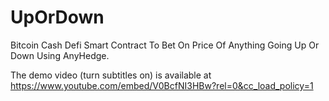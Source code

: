 # UpOrDown
Bitcoin Cash Defi Smart Contract To Bet On Price Of Anything Going Up Or Down Using AnyHedge.

The demo video (turn subtitles on) is available at https://www.youtube.com/embed/V0BcfNI3HBw?rel=0&cc_load_policy=1
